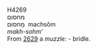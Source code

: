 <body>
  <p>H4269<br>  מחסום  <br> מַחסוֹם  ‎  machsôm  <br><i>makh-sohm‘ </i><br>From <a href="h2629.htm">2629</a>  a <i>muzzle: - </i>bridle.<br></p>
 </body>